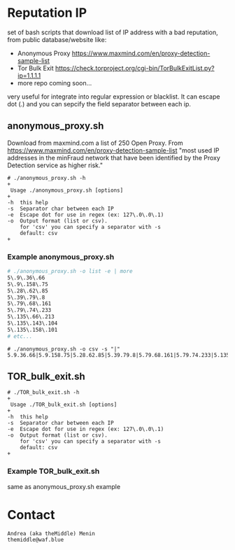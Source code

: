 # Reputation IP
set of bash scripts that download list of IP address with a bad reputation, from public database/website like: 
- Anonymous Proxy https://www.maxmind.com/en/proxy-detection-sample-list
- Tor Bulk Exit https://check.torproject.org/cgi-bin/TorBulkExitList.py?ip=1.1.1.1
- more repo coming soon...

very useful for integrate into regular expression or blacklist. It can escape dot (\.) and you can sepcify the field separator between each ip.

## anonymous_proxy.sh
Download from maxmind.com a list of 250 Open Proxy. From https://www.maxmind.com/en/proxy-detection-sample-list 
"most used IP addresses in the minFraud network that have been identified by the Proxy Detection service as higher risk."
```
# ./anonymous_proxy.sh -h
+
 Usage ./anonymous_proxy.sh [options]
+
-h	this help
-s	Separator char between each IP
-e	Escape dot for use in regex (ex: 127\.0\.0\.1)
-o	Output format (list or csv).
  	for 'csv' you can specify a separator with -s
  	default: csv
+
```
### Example anonymous_proxy.sh
```sh
# ./anonymous_proxy.sh -o list -e | more
5\.9\.36\.66
5\.9\.158\.75
5\.28\.62\.85
5\.39\.79\.8
5\.79\.68\.161
5\.79\.74\.233
5\.135\.66\.213
5\.135\.143\.104
5\.135\.158\.101
# etc...
```

```
# ./anonymous_proxy.sh -o csv -s "|"
5.9.36.66|5.9.158.75|5.28.62.85|5.39.79.8|5.79.68.161|5.79.74.233|5.135.66.213|5.135.143.104....
```

## TOR_bulk_exit.sh
```
# ./TOR_bulk_exit.sh -h
+
 Usage ./TOR_bulk_exit.sh [options]
+
-h	this help
-s	Separator char between each IP
-e	Escape dot for use in regex (ex: 127\.0\.0\.1)
-o	Output format (list or csv).
  	for 'csv' you can specify a separator with -s
  	default: csv
+
```

### Example TOR_bulk_exit.sh
same as anonymous_proxy.sh example

# Contact
```
Andrea (aka theMiddle) Menin
themiddle@waf.blue
```
